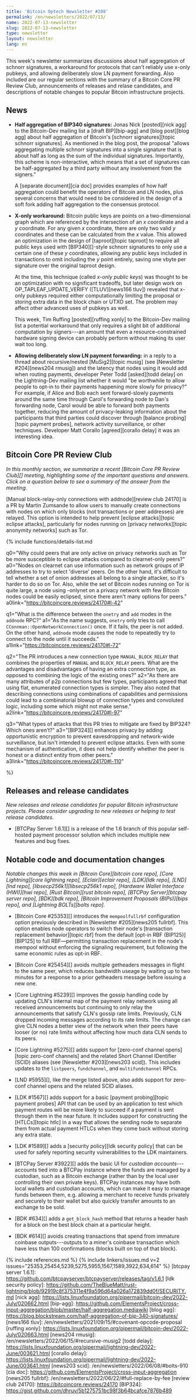 ```yaml
---
title: 'Bitcoin Optech Newsletter #208'
permalink: /en/newsletters/2022/07/13/
name: 2022-07-13-newsletter
slug: 2022-07-13-newsletter
type: newsletter
layout: newsletter
lang: en
---
```

This week's newsletter summarizes discussions about half aggregation of
schnorr signatures, a workaround for protocols that can't reliably use
x-only pubkeys, and allowing deliberately slow LN payment forwarding.
Also included are our regular sections with the summary of a Bitcoin
Core PR Review Club, announcements of releases and relase candidates,
and descriptions of notable changes to popular Bitcoin infrastructure
projects.

## News

- **Half aggregation of BIP340 signatures:** Jonas Nick [posted][nick
  agg] to the Bitcoin-Dev mailing list a [draft BIP][bip-agg] and [blog
  post][blog agg] about half aggregation of Bitcoin's [schnorr
  signatures][topic schnorr signatures].  As mentioned in the blog post,
  the proposal "allows aggregating multiple schnorr signatures into a
  single signature that is about half as long as the sum of the
  individual signatures.  Importantly, this scheme is non-interactive,
  which means that a set of signatures can be half-aggregated by a third
  party without any involvement from the signers."

  A [separate document][cia doc] provides examples of how half
  aggregation could benefit the operators of Bitcoin and LN nodes, plus
  several concerns that would need to be considered in the design of a
  soft fork adding half aggregation to the consensus protocol.

- **X-only workaround:** Bitcoin public keys are points on a
  two-dimensional graph which are referenced by the intersection of an
  *x* coordinate and a *y* coordinate.  For any given *x* coordinate,
  there are only two valid *y* coordinates and these can be calculated
  from the *x* value.  This allowed an optimization in the design of
  [taproot][topic taproot] to require all public keys used with
  [BIP340][]-style schnorr signatures to only use a certain one of these
  *y* coordinates, allowing any public keys included in transactions to
  omit including the *y* point entirely, saving one vbyte per signature
  over the original taproot design.

  At the time, this technique (called *x-only public keys*) was thought
  to be an optimization with no significant tradeoffs, but later
  design work on OP_TAPLEAF_UPDATE_VERIFY ([TLUV][news166 tluv])
  revealed that x-only pubkeys required either computationally
  limiting the proposal or storing extra data in the block chain or
  UTXO set.  The problem may affect other advanced uses of pubkeys as
  well.

  This week, Tim Ruffing [posted][ruffing xonly] to the Bitcoin-Dev
  mailing list a potential workaround that only requires a slight bit
  of additional computation by signers---an amount that even a
  resource-constrained hardware signing device can probably perform
  without making its user wait too long.

- **Allowing deliberately slow LN payment forwarding:** in a reply to a
  thread about recursive/nested [MuSig2][topic musig] (see [Newsletter #204][news204
  rmusig]) and the latency that nodes using it would add when routing
  payments, developer Peter Todd [asked][todd delay] on the
  Lightning-Dev mailing list whether it would "be worthwhile to allow
  people to opt-in to their payments happening more slowly for privacy?"
  For example, if Alice and Bob each sent forward-slowly payments around
  the same time through Carol's forwarding node to Dan's forwarding
  node, Carol would be able to forward both payments together, reducing
  the amount of privacy-leaking information about the participants that
  third parties could discover through [balance probing][topic payment
  probes], network activity surveillance, or other techniques.  Developer
  Matt Corallo [agreed][corallo delay] it was an interesting idea.

## Bitcoin Core PR Review Club

*In this monthly section, we summarize a recent [Bitcoin Core PR Review Club][]
meeting, highlighting some of the important questions and answers.  Click on a
question below to see a summary of the answer from the meeting.*

[Manual block-relay-only connections with addnode][review club 24170]
is a PR by Martin Zumsande to allow users to manually create
connections with nodes on which only blocks (not transactions or
peer addresses) are relayed. This option is intended to help prevent
[eclipse attacks][topic eclipse attacks], particularly for nodes running on [privacy networks][topic anonymity networks]
such as Tor.

{% include functions/details-list.md

  q0="Why could peers that are only active on privacy networks such as
Tor be more susceptible to eclipse attacks compared to clearnet-only
peers?"
  a0="Nodes on clearnet can use information such as network groups of
IP addresses to try to select 'diverse' peers. On the other hand, it's
difficult to tell whether a set of onion addresses all belong to a
single attacker, so it's harder to do so on Tor. Also, while the set
of Bitcoin nodes running on Tor is quite large, a node using -onlynet
on a privacy network with few Bitcoin nodes could be easily eclipsed,
since there aren't many options for peers."
  a0link="https://bitcoincore.reviews/24170#l-42"

  q1="What is the difference between the `onetry` and `add` modes in the
`addnode` RPC?"
  a1="As the name suggests, `onetry` only tries to call
`CConnman::OpenNetworkConnection()` once. If it fails, the peer is not
added. On the other hand, `addnode` mode causes the node to repeatedly
try to connect to the node until it succeeds."
  a1link="https://bitcoincore.reviews/24170#l-72"

  q2="The PR introduces a new connection type `MANUAL_BLOCK_RELAY`
that combines the properties of `MANUAL` and `BLOCK_RELAY` peers. What
are the advantages and disadvantages of having an extra connection
type, as opposed to combining the logic of the existing ones?"
  a2="As there are many attributes of p2p connections but few types,
participants agreed that using flat, enumerated connection types is
simpler. They also noted that describing connections using
combinations of capabilities and permissions could lead to a
combinatorial blowup of connection types and convoluted logic,
including some which might not make sense."
  a2link="https://bitcoincore.reviews/24170#l-97"

  q3="What types of attacks that this PR tries to mitigate are fixed
by BIP324? Which ones aren’t?"
  a3="[BIP324][] enhances privacy by adding opportunistic encryption to
prevent eavesdropping and network-wide surveillance, but isn't
intended to prevent eclipse attacks. Even with some mechanism of
authentication, it does not help identify whether the peer is honest
or a distinct entity from other peers."
  a3link="https://bitcoincore.reviews/24170#l-110"

%}

## Releases and release candidates

*New releases and release candidates for popular Bitcoin infrastructure
projects.  Please consider upgrading to new releases or helping to test
release candidates.*

- [BTCPay Server 1.6.1][] is a release of the 1.6 branch of this popular
  self-hosted payment processor solution which includes multiple new
  features and bug fixes.

## Notable code and documentation changes

*Notable changes this week in [Bitcoin Core][bitcoin core repo], [Core
Lightning][core lightning repo], [Eclair][eclair repo], [LDK][ldk repo],
[LND][lnd repo], [libsecp256k1][libsecp256k1 repo], [Hardware Wallet
Interface (HWI)][hwi repo], [Rust Bitcoin][rust bitcoin repo], [BTCPay
Server][btcpay server repo], [BDK][bdk repo], [Bitcoin Improvement
Proposals (BIPs)][bips repo], and [Lightning BOLTs][bolts repo].*

- [Bitcoin Core #25353][] introduces the `mempoolfullrbf` configuration
  option previously described in [Newsletter #205][news205 fullrbf].
  This option enables node operators to switch their node's [transaction
  replacement behavior][topic rbf] from the default [opt-in RBF
  (BIP125)][BIP125] to full RBF—permitting transaction replacement in
  the node's mempool without enforcing the signaling requirement, but
  following the same economic rules as opt-in RBF.

- [Bitcoin Core #25454][] avoids multiple getheaders messages in flight
  to the same peer, which reduces bandwidth useage by waiting up to two
  minutes for a response to a prior getheaders message before issuing
  a new one.

- [Core Lightning #5239][] improves the gossip handling code by updating
  CLN's internal map of the payment relay network using all received
  announcements but continuing to only relay the announcements that
  satisfy CLN's gossip rate limits.  Previously, CLN dropped incoming
  messages according to its rate limits.  The change can give CLN nodes
  a better view of the network when their peers have looser (or no) rate
  limits without affecting how much data CLN sends to its peers.

- [Core Lightning #5275][] adds support for [zero-conf channel
  opens][topic zero-conf channels] and the related Short Channel
  IDentifier (SCID) aliases (see
  [Newsletter #203][news203 scid]).  This includes updates to the
  `listpeers`, `fundchannel`, and `multifundchannel` RPCs.

- [LND #5955][], like the merge listed above, also adds support for
  zero-conf channel opens and the related SCID aliases.

- [LDK #1567][] adds support for a basic [payment probing][topic payment probes]
  API that can be used by an application to test which payment
  routes will be more likely to succeed if a payment is sent through
  them in the near future.  It includes support for constructing the
  [HTLCs][topic htlc] in a way that allows the sending node to separate
  them from actual payment HTLCs when they come back without storing any
  extra state.

- [LDK #1589][] adds a [security policy][ldk security policy] that can
  be used for safely reporting security vulnerabilities to the LDK
  maintainers.

- [BTCPay Server #3922][] adds the basic UI for *custodian
  accounts*---accounts tied into a BTCPay instance where the funds are
  managed by a custodian, such as a Bitcoin exchange (rather than by the
  local user controlling their own private keys).  BTCPay instances may
  have both local wallets and custodian accounts, which can make it
  easy to manage funds between them, e.g. allowing a merchant to receive
  funds privately and securely to their wallet but also quickly transfer
  amounts to an exchange to be sold.

- [BDK #634][] adds a `get_block_hash` method that returns a header
  hash for a block on the best block chain at a particular height.

- [BDK #614][] avoids creating transactions that spend from immature
  coinbase outputs---outputs to a miner's coinbase transaction which
  have less than 100 confirmations (blocks built on top of that block).

{% include references.md %}
{% include linkers/issues.md v=2 issues="25353,25454,5239,5275,5955,1567,1589,3922,634,614" %}
[btcpay server 1.6.1]: https://github.com/btcpayserver/btcpayserver/releases/tag/v1.6.1
[ldk security policy]: https://github.com/TheBlueMatt/rust-lightning/blob/92919c8f375311e4f9a596d64a026a172839dd0f/SECURITY.md
[nick agg]: https://lists.linuxfoundation.org/pipermail/bitcoin-dev/2022-July/020662.html
[bip-agg]: https://github.com/ElementsProject/cross-input-aggregation/blob/master/half-aggregation.mediawiki
[blog agg]: https://blog.blockstream.com/half-aggregation-of-bip-340-signatures/
[news166 tluv]: /en/newsletters/2021/09/15/#covenant-opcode-proposal
[ruffing xonly]: https://lists.linuxfoundation.org/pipermail/bitcoin-dev/2022-July/020663.html
[news204 rmusig]: /en/newsletters/2022/06/15/#recursive-musig2
[todd delay]: https://lists.linuxfoundation.org/pipermail/lightning-dev/2022-June/003621.html
[corallo delay]: https://lists.linuxfoundation.org/pipermail/lightning-dev/2022-June/003641.html
[news203 scid]: /en/newsletters/2022/06/08/#bolts-910
[cia doc]: https://github.com/ElementsProject/cross-input-aggregation
[news205 fullrbf]: /en/newsletters/2022/06/22/#full-replace-by-fee
[review club 24170]: https://bitcoincore.reviews/24170
[BIP324]: https://gist.github.com/dhruv/5b1275751bc98f3b64bcafce7876b489
